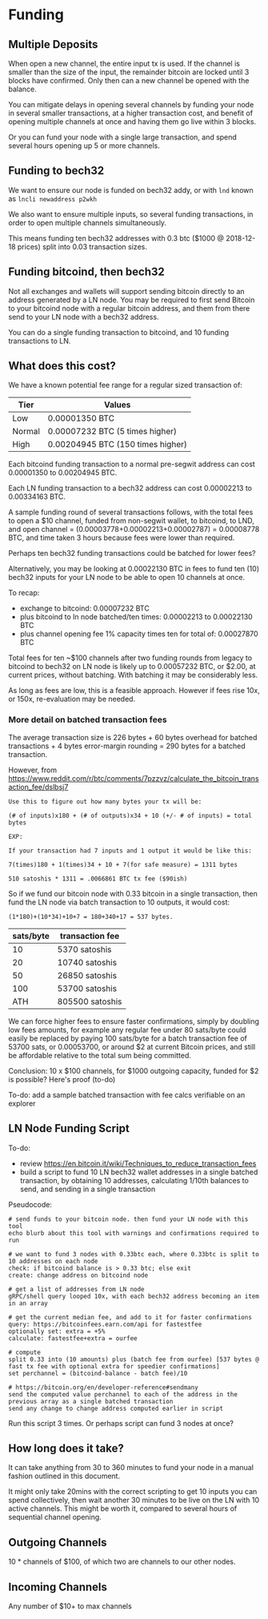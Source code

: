 # Funding

## Multiple Deposits

When open a new channel, the entire input tx is used. If the channel is smaller than the size of the input, the remainder bitcoin are locked until 3 blocks have confirmed. Only then can a new channel be opened with the balance.

You can mitigate delays in opening several channels by funding your node in several smaller transactions, at a higher transaction cost, and benefit of opening multiple channels at once and having them go live within 3 blocks.

Or you can fund your node with a single large transaction, and spend several hours opening up 5 or more channels.

## Funding to bech32

We want to ensure our node is funded on bech32 addy, or with `lnd` known as `lncli newaddress p2wkh`

We also want to ensure multiple inputs, so several funding transactions, in order to open multiple channels simultaneously. 

This means funding ten bech32 addresses with 0.3 btc ($1000 @ 2018-12-18 prices) split into 0.03 transaction sizes. 

## Funding bitcoind, then bech32

Not all exchanges and wallets will support sending bitcoin directly to an address generated by a LN node. You may be required to first send Bitcoin to your bitcoind node with a regular bitcoin address, and them from there send to your LN node with a bech32 address.

You can do a single funding transaction to bitcoind, and 10 funding transactions to LN.

## What does this cost?

We have a known potential fee range for a regular sized transaction of:

Tier       | Values
---------- | ----------
Low      | 0.00001350 BTC
Normal | 0.00007232 BTC (5 times higher)
High     | 0.00204945 BTC (150 times higher)

Each bitcoind funding transaction to a normal pre-segwit address can cost 0.00001350 to 0.00204945 BTC.

Each LN funding transaction to a bech32 address can cost 0.00002213 to 0.00334163 BTC.

A sample funding round of several transactions follows, with the total fees to open a $10 channel, funded from non-segwit wallet, to bitcoind, to LND, and open channel = (0.00003778+0.00002213+0.00002787) = 0.00008778 BTC, and time taken 3 hours because fees were lower than required. 

Perhaps ten bech32 funding transactions could be batched for lower fees?

Alternatively, you may be looking at 0.00022130 BTC in fees to fund ten (10) bech32 inputs for your LN node to be able to open 10 channels at once. 

To recap:

* exchange to bitcoind: 0.00007232 BTC 
* plus bitcoind to ln node batched/ten times: 0.00002213 to 0.00022130 BTC
* plus channel opening fee 1% capacity times ten for total of: 0.00027870 BTC

Total fees for ten ~$100 channels after two funding rounds from legacy to bitcoind to bech32 on LN node is likely up to 0.00057232 BTC, or $2.00, at current prices, without batching. With batching it may be considerably less.

As long as fees are low, this is a feasible approach. However if fees rise 10x, or 150x, re-evaluation may be needed.

### More detail on batched transaction fees

The average transaction size is 226 bytes + 60 bytes overhead for batched transactions + 4 bytes error-margin rounding = 290 bytes for a batched transaction.

However, from https://www.reddit.com/r/btc/comments/7pzzvz/calculate_the_bitcoin_transaction_fee/dslbsj7
```
Use this to figure out how many bytes your tx will be:

(# of inputs)x180 + (# of outputs)x34 + 10 (+/- # of inputs) = total bytes

EXP:

If your transaction had 7 inputs and 1 output it would be like this:

7(times)180 + 1(times)34 + 10 + 7(for safe measure) = 1311 bytes

510 satoshis * 1311 = .0066861 BTC tx fee ($90ish)
```

So if we fund our bitcoin node with 0.33 bitcoin in a single transaction, then fund the LN node via batch transaction to 10 outputs, it would cost:

```
(1*180)+(10*34)+10+7 = 180+340+17 = 537 bytes.
```

sats/byte | transaction fee
------ | ------
10  | 5370 satoshis
20  | 10740 satoshis
50  | 26850 satoshis
100 | 53700 satoshis
ATH | 805500 satoshis

We can force higher fees to ensure faster confirmations, simply by doubling low fees amounts, for example any regular fee under 80 sats/byte could easily be replaced by paying 100 sats/byte for a batch transaction fee of 53700 sats, or 0.00053700, or around $2 at current Bitcoin prices, and still be affordable relative to the total sum being committed. 

Conclusion: 10 x $100 channels, for $1000 outgoing capacity, funded for $2 is possible? Here's proof (to-do)

To-do: add a sample batched transaction with fee calcs verifiable on an explorer

## LN Node Funding Script
To-do:
* review https://en.bitcoin.it/wiki/Techniques_to_reduce_transaction_fees
* build a script to fund 10 LN bech32 wallet addresses in a single batched transaction, by obtaining 10 addresses, calculating 1/10th balances to send, and sending in a single transaction

Pseudocode:
```
# send funds to your bitcoin node. then fund your LN node with this tool
echo blurb about this tool with warnings and confirmations required to run

# we want to fund 3 nodes with 0.33btc each, where 0.33btc is split to 10 addresses on each node
check: if bitcoind balance is > 0.33 btc; else exit
create: change address on bitcoind node

# get a list of addresses from LN node
gRPC/shell query looped 10x, with each bech32 address becoming an item in an array

# get the current median fee, and add to it for faster confirmations
query: https://bitcoinfees.earn.com/api for fastestfee
optionally set: extra = +5%
calculate: fastestfee+extra = ourfee

# compute
split 0.33 into (10 amounts) plus (batch fee from ourfee) [537 bytes @ fast tx fee with optional extra for speedier confirmations]
set perchannel = (bitcoind-balance - batch fee)/10

# https://bitcoin.org/en/developer-reference#sendmany
send the computed value perchannel to each of the address in the previous array as a single batched transaction
send any change to change address computed earlier in script
```

Run this script 3 times. Or perhaps script can fund 3 nodes at once?

## How long does it take?

It can take anything from 30 to 360 minutes to fund your node in a manual fashion outlined in this document. 

It might only take 20mins with the correct scripting to get 10 inputs you can spend collectively, then wait another 30 minutes to be live on the LN with 10 active channels. This might be worth it, compared to several hours of sequential channel opening. 

## Outgoing Channels

10 * channels of $100, of which two are channels to our other nodes.

## Incoming Channels

Any number of $10+ to max channels




